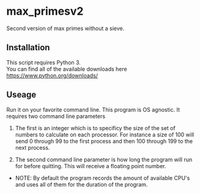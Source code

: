 # max_primesv2
Second version of max primes without a sieve.  

## Installation
This script requires Python 3.  
You can find all of the available downloads here https://www.python.org/downloads/

## Useage
Run it on your favorite command line.  This program is OS agnostic.  It requires two command line parameters
1. The first is an integer which is to specificy the size of the set of numbers to calculate on each processor.  For instance a size of 100 will send 0 through 99 to the first process and then 100 through 199 to the next process.

2. The second command line parameter is how long the program will run for before quitting.  This will receive a floating point number.

* NOTE: By default the program records the amount of available CPU's and uses all of them for the duration of the program.